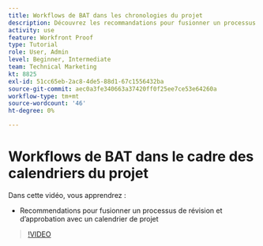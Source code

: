 ```yaml
---
title: Workflows de BAT dans les chronologies du projet
description: Découvrez les recommandations pour fusionner un processus de révision et d’approbation avec une chronologie de projet dans [!DNL  Workfront].
activity: use
feature: Workfront Proof
type: Tutorial
role: User, Admin
level: Beginner, Intermediate
team: Technical Marketing
kt: 8825
exl-id: 51cc65eb-2ac8-4de5-88d1-67c1556432ba
source-git-commit: aec0a3fe340663a37420ff0f25ee7ce53e64260a
workflow-type: tm+mt
source-wordcount: '46'
ht-degree: 0%

---
```


# Workflows de BAT dans le cadre des calendriers du projet

Dans cette vidéo, vous apprendrez :

* Recommendations pour fusionner un processus de révision et d’approbation avec un calendrier de projet

>[!VIDEO](https://video.tv.adobe.com/v/335125/?quality=12)

<!--
## Learn more
These articles on [!DNL Workfront] One describe some basic proof workflows that you could use as a basis for building workflows at your organization.

* Basic proofing process
* Internal then external review
* Working with designers and project managers
-->
